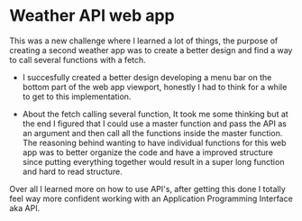 # Weather API web app

This was a new challenge where I learned a lot of things, the purpose of creating a second weather app was to create a better design and find a way to call several functions with a fetch.

- I succesfully created a better design developing a menu bar on the bottom part of the web app viewport, honestly I had to think for a while to get to this implementation.

- About the fetch calling several function, It took me some thinking but at the end I figured that I could use a master function and pass the API as an argument and then call all the functions inside the master function.
  The reasoning behind wanting to have individual functions for this web app was to better organize the code and have a improved structure since putting everything together would result in a super long function and hard to read structure.

Over all I learned more on how to use API's, after getting this done I totally feel way more confident working with an Application Programming Interface aka API.
